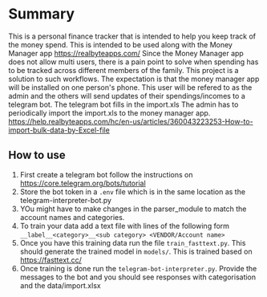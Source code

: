 # Summary
This is a personal finance tracker that is intended to help you keep track
of the money spend.
This is intended to be used along with the Money Manager app https://realbyteapps.com/
Since the Money Manager app does not allow multi users, there is a pain point to solve when
spending has to be tracked across different members of the family.
This project is a solution to such workflows.
The expectation is that the money manager app will be installed on one person's phone.
This user will be refered to as the admin and the others will send updates of their spendings/incomes to a telegram bot.
The telegram bot fills in the import.xls
The admin has to periodically import the import.xls to the money manager app.
https://help.realbyteapps.com/hc/en-us/articles/360043223253-How-to-import-bulk-data-by-Excel-file

## How to use

 1. First create a telegram bot follow the instructions on https://core.telegram.org/bots/tutorial
 2. Store the bot token in a `.env` file which is in the same location as the telegram-interpreter-bot.py
 3. YOu might have to make changes in the parser_module to match the account names and categories.
 4. To train your data add a text file with lines of the following form
 `__label__<category>__<sub category> <VENDOR/Account name> `
 5. Once you have this training data run the file `train_fasttext.py`. This should generate the trained model in `models/`. This is trained based on https://fasttext.cc/
 6. Once training is done run the `telegram-bot-interpreter.py`. Provide the messages to the bot and you should see responses with categorisation and the data/import.xlsx